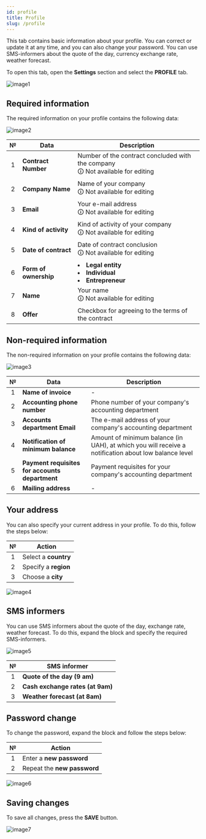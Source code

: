 ```yaml
---
id: profile
title: Profile
slug: /profile
---
```


This tab contains basic information about your profile. You can correct or update it at any time, and you can also change your password. You can use SMS-informers about the quote of the day, currency exchange rate, weather forecast.

To open this tab, open the **Settings** section and select the **PROFILE** tab.

![image1](/img/en/sms_settings_profile/image1.png)

## Required information

The required information on your profile contains the following data:

![image2](/img/en/sms_settings_profile/image2.png)

|  №  | Data | Description |
| :-: | ---- | ----------- |
| 1 | **Contract Number** | Number of the contract concluded with the company <br/>🛈 Not available for editing |
| 2 | **Company Name** | Name of your company <br/>🛈 Not available for editing |
| 3 | **Email** | Your e-mail address <br/>🛈 Not available for editing |
| 4 | **Kind of activity** | Kind of activity of your company <br/>🛈 Not available for editing |
| 5 | **Date of contract** | Date of contract conclusion <br/>🛈 Not available for editing |
| 6 | **Form of ownership** | <li>**Legal entity**</li><li>**Individual**</li><li>**Entrepreneur**</li> |
| 7 | **Name** | Your name <br/>🛈 Not available for editing |
| 8 | **Offer** | Checkbox for agreeing to the terms of the contract |

## Non-required information

The non-required information on your profile contains the following data:

![image3](/img/en/sms_settings_profile/image3.png)

|  №  | Data | Description |
| :-: | ---- | ----------- |
| 1 | **Name of invoice** | - |
| 2 | **Accounting phone number** | Phone number of your company's accounting department |
| 3 | **Accounts department Email** | The e-mail address of your company's accounting department |
| 4 | **Notification of minimum balance** | Amount of minimum balance (in UAH), at which you will receive a notification about low balance level |
| 5 | **Payment requisites for accounts department** | Payment requisites for your company's accounting department |
| 6 | **Mailing address** | - |

## Your address

You can also specify your current address in your profile. To do this, follow the steps below:

|  №  | Action |
| :-: | ------ |
| 1 | Select a **country** |
| 2 | Specify a **region** |
| 3 | Choose a **city** |

![image4](/img/en/sms_settings_profile/image4.png)

## SMS informers

You can use SMS informers about the quote of the day, exchange rate, weather forecast. To do this, expand the block and specify the required SMS-informers.

![image5](/img/en/sms_settings_profile/image5.png)

|  №  | SMS informer |
| :-: | ------------ |
| 1 | **Quote of the day (9 am)** |
| 2 | **Cash exchange rates (at 9am)** |
| 3 | **Weather forecast (at 8am)** |

## Password change

To change the password, expand the block and follow the steps below:

|  №  | Action |
| :-: | ------ |
| 1 | Enter a **new password** |
| 2 | Repeat the **new password** |

![image6](/img/en/sms_settings_profile/image6.png)

## Saving changes

To save all changes, press the **SAVE** button.

![image7](/img/en/sms_settings_profile/image7.png)
